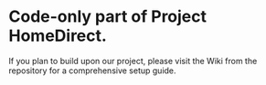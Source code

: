 # Code-only part of Project HomeDirect.

If you plan to build upon our project, please visit the Wiki from the repository for a comprehensive setup guide.

